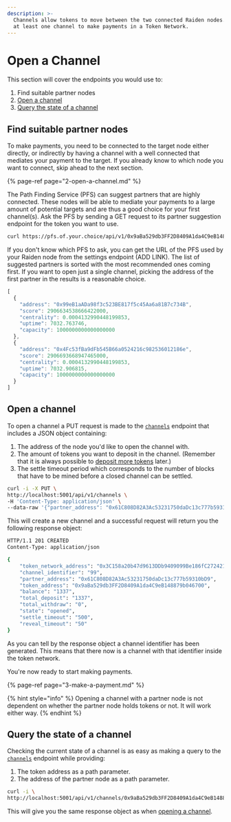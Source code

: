 ```yaml
---
description: >-
  Channels allow tokens to move between the two connected Raiden nodes. You need
  at least one channel to make payments in a Token Network.
---
```


# Open a Channel

This section will cover the endpoints you would use to:

1. Find suitable partner nodes
2. [Open a channel](2-open-a-channel.md#open-a-channel)
3. [Query the state of a channel](2-open-a-channel.md#query-the-state-of-a-channel)

## Find suitable partner nodes

To make payments, you need to be connected to the target node either directly, or indirectly by having a channel with a well connected that mediates your payment to the target. If you already know to which node you want to connect, skip ahead to the next section.

{% page-ref page="2-open-a-channel.md" %}

The Path Finding Service \(PFS\) can suggest partners that are highly connected. These nodes will be able to mediate your payments to a large amount of potential targets and are thus a good choice for your first channel\(s\). Ask the PFS by sending a GET request to its partner suggestion endpoint for the token you want to use.

```bash
curl https://pfs.of.your.choice/api/v1/0x9aBa529db3FF2D8409A1da4C9eB148879b046700/suggest_partner
```

If you don't know which PFS to ask, you can get the URL of the PFS used by your Raiden node from the settings endpoint \(ADD LINK\). The list of suggested partners is sorted with the most recommended ones coming first. If you want to open just a single channel, picking the address of the first partner in the results is a reasonable choice.

```javascript
[
  {
    "address": "0x99eB1aADa98f3c523BE817f5c45Aa6a81B7c734B",
    "score": 2906634538666422000,
    "centrality": 0.0004132990448199853,
    "uptime": 7032.763746,
    "capacity": 1000000000000000000
  },
  {
    "address": "0x4Fc53fBa9dFb545B66a0524216c982536012186e",
    "score": 2906693668947465000,
    "centrality": 0.0004132990448199853,
    "uptime": 7032.906815,
    "capacity": 1000000000000000000
  }
]
```

## Open a channel

To open a channel a PUT request is made to the [`channels`](../resources/channels.md#create-a-channel) endpoint that includes a JSON object containing:

1. The address of the node you'd like to open the channel with.
2. The amount of tokens you want to deposit in the channel. \(Remember that it is always possible to [deposit more tokens](3-deposit.md) later.\)
3. The settle timeout period which corresponds to the number of blocks that have to be mined before a closed channel can be settled.

```bash
curl -i -X PUT \
http://localhost:5001/api/v1/channels \
-H 'Content-Type: application/json' \
--data-raw '{"partner_address": "0x61C808D82A3Ac53231750daDc13c777b59310bD9", "token_address": "0x9aBa529db3FF2D8409A1da4C9eB148879b046700", "total_deposit": "1337", "settle_timeout": "500"}'
```

This will create a new channel and a successful request will return you the following response object:

```bash
HTTP/1.1 201 CREATED
Content-Type: application/json

{
    "token_network_address": "0x3C158a20b47d9613DDb9409099Be186fC272421a",
    "channel_identifier": "99",
    "partner_address": "0x61C808D82A3Ac53231750daDc13c777b59310bD9",
    "token_address": "0x9aBa529db3FF2D8409A1da4C9eB148879b046700",
    "balance": "1337",
    "total_deposit": "1337",
    "total_withdraw": "0",
    "state": "opened",
    "settle_timeout": "500",
    "reveal_timeout": "50"
}
```

As you can tell by the response object a channel identifier has been generated. This means that there now is a channel with that identifier inside the token network.

You're now ready to start making payments.

{% page-ref page="3-make-a-payment.md" %}

{% hint style="info" %}
Opening a channel with a partner node is not dependent on whether the partner node holds tokens or not. It will work either way.
{% endhint %}

## Query the state of a channel

Checking the current state of a channel is as easy as making a query to the [`channels`](../resources/channels.md#info-about-one-of-your-channels) endpoint while providing:

1. The token address as a path parameter.
2. The address of the partner node as a path parameter.

```bash
curl -i \
http://localhost:5001/api/v1/channels/0x9aBa529db3FF2D8409A1da4C9eB148879b046700/0x61C808D82A3Ac53231750daDc13c777b59310bD9
```

This will give you the same response object as when [opening a channel](2-open-a-channel.md#open-a-channel).


